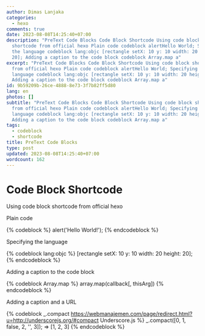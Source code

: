 ```yaml
---
author: Dimas Lanjaka
categories:
  - hexo
comments: true
date: 2023-08-08T14:25:40+07:00
description: "PreText Code Blocks Code Block Shortcode Using code block
  shortcode from official hexo Plain code codeblock alertHello World; Specifying
  the language codeblock lang:objc [rectangle setX: 10 y: 10 width: 20 height:
  20]; Adding a caption to the code block codeblock Array.map a"
excerpt: "PreText Code Blocks Code Block Shortcode Using code block shortcode
  from official hexo Plain code codeblock alertHello World; Specifying the
  language codeblock lang:objc [rectangle setX: 10 y: 10 width: 20 height: 20];
  Adding a caption to the code block codeblock Array.map a"
id: 9b59209b-26ce-4888-8e73-3f7b82ff5d80
lang: en
photos: []
subtitle: "PreText Code Blocks Code Block Shortcode Using code block shortcode
  from official hexo Plain code codeblock alertHello World; Specifying the
  language codeblock lang:objc [rectangle setX: 10 y: 10 width: 20 height: 20];
  Adding a caption to the code block codeblock Array.map a"
tags:
  - codeblock
  - shortcode
title: PreText Code Blocks
type: post
updated: 2023-08-08T14:25:40+07:00
wordcount: 162
---
```


# Code Block Shortcode
Using code block shortcode from official hexo

Plain code

{% codeblock %}
alert('Hello World!');
{% endcodeblock %}

Specifying the language

{% codeblock lang:objc %}
[rectangle setX: 10 y: 10 width: 20 height: 20];
{% endcodeblock %}

Adding a caption to the code block

{% codeblock Array.map %}
array.map(callback[, thisArg])
{% endcodeblock %}

Adding a caption and a URL

{% codeblock _.compact https://webmanajemen.com/page/redirect.html?u=http://underscorejs.org/#compact Underscore.js %}
_.compact([0, 1, false, 2, '', 3]);
=> [1, 2, 3]
{% endcodeblock %}